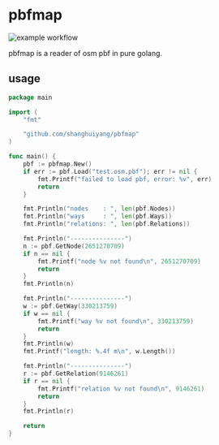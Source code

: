 # pbfmap
![example workflow](https://github.com/shanghuiyang/pbfmap/actions/workflows/ci.yml/badge.svg)

pbfmap is a reader of osm pbf in pure golang.

## usage
```go
package main

import (
	"fmt"

	"github.com/shanghuiyang/pbfmap"
)

func main() {
	pbf := pbfmap.New()
	if err := pbf.Load("test.osm.pbf"); err != nil {
		fmt.Printf("failed to load pbf, error: %v", err)
		return
	}

	fmt.Println("nodes    : ", len(pbf.Nodes))
	fmt.Println("ways     : ", len(pbf.Ways))
	fmt.Println("relations: ", len(pbf.Relations))

	fmt.Println("---------------")
	n := pbf.GetNode(2651270709)
	if n == nil {
		fmt.Printf("node %v not found\n", 2651270709)
		return
	}
	fmt.Println(n)

	fmt.Println("---------------")
	w := pbf.GetWay(330213759)
	if w == nil {
		fmt.Printf("way %v not found\n", 330213759)
		return
	}
	fmt.Println(w)
	fmt.Printf("length: %.4f m\n", w.Length())

	fmt.Println("---------------")
	r := pbf.GetRelation(9146261)
	if r == nil {
		fmt.Printf("relation %v not found\n", 9146261)
		return
	}
	fmt.Println(r)

	return
}
```
